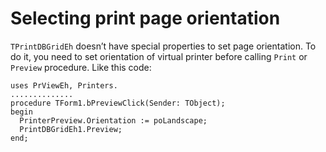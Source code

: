 # Selecting print page orientation


 `TPrintDBGridEh` doesn’t have special properties to set page orientation. 
 To do it, you need to set orientation of virtual printer before calling `Print` or `Preview` procedure. Like this code:

```pascal:no-line-numbers
uses PrViewEh, Printers.
..............
procedure TForm1.bPreviewClick(Sender: TObject);
begin
  PrinterPreview.Orientation := poLandscape;
  PrintDBGridEh1.Preview;
end;
```
